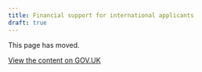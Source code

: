 ```yaml
---
title: Financial support for international applicants
draft: true
---
```


This page has moved.

  <a href="https://www.gov.uk/government/publications/train-to-teach-in-england-non-uk-applicants/train-to-teach-in-england-non-uk-applicants#financial-support-for-non-uk-applicants-for-unsalaried-teacher-training-in-england" class="button">View the content on GOV.UK</a>
